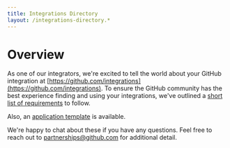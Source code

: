 ```yaml
---
title: Integrations Directory
layout: /integrations-directory.*
---
```


# Overview

As one of our integrators, we're excited to tell the world about your GitHub integration at [https://github.com/integrations](https://github.com/integrations). To ensure the GitHub community has the best experience finding and using your integrations, we've outlined a [short list of requirements](/integrations-directory/getting-listed/) to follow.

Also, an [application template](/integrations-direction/application-template) is available.

We're happy to chat about these if you have any questions. Feel free to reach out to [partnerships@github.com](mailto:partnerships@github.com) for additional detail.
